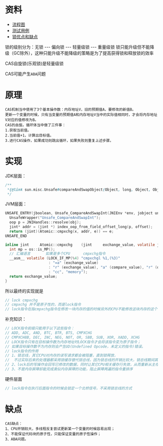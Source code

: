 # 资料
- [流程图](../../其他/concurrent/cas流程图.png)
- [测试用例](../../src/test/java/xyz/zzyitj/demo/concurrent/CompareAndSwapTest.java)
- [锁优点和缺点](../../其他/concurrent/锁的优点和缺点.png)

锁的级别分为：无锁 --- 偏向锁 --- 轻量级锁 --- 重量级锁
锁只能升级但不能降级（GC除外），这种只能升级不能降级的策略是为了提高获得锁和释放锁的效率

CAS自旋锁(乐观锁)是轻量级锁

CAS可能产生`ABA`问题

# 原理

    CAS机制当中使用了3个基本操作数：内存地址V，旧的预期值A，要修改的新值B。
    更新一个变量的时候，只有当变量的预期值A和内存地址V当中的实际值相同时，才会将内存地址V对应的值修改为B。
    CAS的自旋。循环体当中做了三件事：
    1.获取当前值。
    2.当前值+1，计算出目标值。
    3.进行CAS操作，如果成功则跳出循环，如果失败则重复上述步骤。

# 实现
JDK层面：
```java
/**
 *{@link sun.misc.Unsafe#compareAndSwapObject(Object, long, Object, Object)}
 */
```
JVM层面：
```c
UNSAFE_ENTRY(jboolean, Unsafe_CompareAndSwapInt(JNIEnv *env, jobject unsafe, jobject obj, jlong offset, jint e, jint x))
  UnsafeWrapper("Unsafe_CompareAndSwapInt");
  oop p = JNIHandles::resolve(obj);
  jint* addr = (jint *) index_oop_from_field_offset_long(p, offset);
  return (jint)(Atomic::cmpxchg(x, addr, e)) == e;
UNSAFE_END
```
```c
inline jint     Atomic::cmpxchg    (jint     exchange_value, volatile jint*     dest, jint     compare_value) {
  int mp = os::is_MP();
  // 汇编语言       如果是多个CPU      cmpxchg指令
  __asm__ volatile (LOCK_IF_MP(%4) "cmpxchgl %1,(%3)"
                    : "=a" (exchange_value)
                    : "r" (exchange_value), "a" (compare_value), "r" (dest), "r" (mp)
                    : "cc", "memory");
  return exchange_value;
}
```
所以最终的实现就是
```java
// lock cmpxchg
// cmpxchg 并不是原子性的，而是lock指令
// lock指令在指cmpxchg指令在修改一块内存的值的时候另外的CPU不能修改这块内存的这个值
```
补充知识：
```java
// LOCK指令前缀只能用于以下这些指令：
// ADD, ADC, AND, BTC, BTR, BTS, CMPXCHG
// CMPXCH8B, DEC, INC, NEG, NOT, OR, SBB, SUB, XOR, XADD, XCHG
// LOCK指令只有在目标操作数为内存地址时LOCK指令才会将该指令变为原子指令；
// 如果目标操作数不为内存则会产生UD(Undefined Opcode，未定义的指令)错误。
// lock指令的作用
// 1、锁总线，其它CPU对内存的读写请求都会被阻塞，直到锁释放，
//  不过实际后来的处理器都采用锁缓存替代锁总线，因为锁总线的开销比较大，锁总线期间其他CPU没法访问内存
// 2、lock后的写操作会回写已修改的数据，同时让其它CPU相关缓存行失效，从而重新从主存中加载最新的数据
// 3、不是内存屏障却能完成类似内存屏障的功能，阻止屏障两遍的指令重排序
```
硬件层面
```java
// lock指令在执行后面指令的时候会锁定一个北桥信号，不采用锁总线的方式
```

# 缺点

    CAS缺点：
    1、CPU开销较大，多线程反复尝试更新某一个变量的时候容易出现；
    2、不能保证代码块的原子性，只能保证变量的原子性操作；
    3、ABA问题。